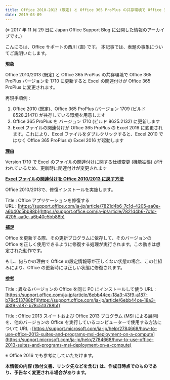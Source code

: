 ```yaml
---
title: Office 2010-2013 (既定) と Office 365 ProPlus の共存環境で Office 365 ProPlus をバージョン 1710 に更新すると Excel の関連付けが Office 365 ProPlus に変更される事象について
date: 2019-03-09
---
```


(※ 2017 年 11 月 29 日に Japan Office Support Blog に公開した情報のアーカイブです。)

こんにちは、Office サポートの西川 (直) です。 本記事では、表題の事象についてご説明いたします。  

  

<u>**現象**</u>

  

Office 2010/2013 (既定) と Office 365 ProPlus の共存環境で Office 365 ProPlus バージョンを 1710 に更新すると Excel の関連付けが Office 365 ProPlus に変更されます。

  

  

再現手順例 :

  

1.  Office 2010 (既定)、Office 365 ProPlus (バージョン 1709 (ビルド 8528.2147)) が共存している環境を用意します
2.  Office 365 ProPlus を バージョン 1710 (ビルド 8625.2132) に更新します
3.  Excel ファイルの関連付けが Office 365 ProPlus の Excel 2016 に変更されます。これにより、Excel ファイルをダブルクリックすると、Excel 2010 ではなく Office 365 ProPlus の Excel 2016 が起動します  
    

  

  

<u>**理由**</u>

  

Version 1710 で Excel のファイルの関連付けに関する仕様変更 (機能拡張) が行われているため、更新時に関連付けが変更されます

  

  

<u>**Excel ファイルの関連付けを Office 2010/2013 に戻す方法**</u>

  

Office 2010/2013で、修復インストールを実施します。

  

  

Title : Office アプリケーションを修復する  
URL : [https://support.office.com/ja-jp/article/7821d4b6-7c1d-4205-aa0e-a6b40c5bb88b](https://support.office.com/ja-jp/article/7821d4b6-7c1d-4205-aa0e-a6b40c5bb88b)

  

  

<u>**補足**</u>

  

Office を更新する際、その更新プログラムに依存して、そのバージョンの Office を正しく使用できるように修復する処理が実行されます。この動きは想定された動作です。

  

もし、何らかの理由で Office の設定情報等が正しくない状態の場合、この仕組みにより、Office の更新時には正しい状態に修復されます。

  

  

  

<u>**参考**</u>

  

Title : 異なるバージョンの Office を同じ PC にインストールして使う
URL : [https://support.office.com/ja-jp/article/6ebb44ce-18a3-43f9-a187-b78c513788bf](https://support.office.com/ja-jp/article/6ebb44ce-18a3-43f9-a187-b78c513788bf)

  

Title : Office 2013 スイートおよび Office 2013 プログラム (MSI による展開) を、他のバージョンの Office を実行しているコンピューターで使用する方法について
URL : [https://support.microsoft.com/ja-jp/help/2784668/how-to-use-office-2013-suites-and-programs-msi-deployment-on-a-compute](https://support.microsoft.com/ja-jp/help/2784668/how-to-use-office-2013-suites-and-programs-msi-deployment-on-a-compute)

  

※ Office 2016 でも参考にしていただけます。

  

  

**本情報の内容 (添付文書、リンク先などを含む) は、作成日時点でのものであり、予告なく変更される場合があります。**